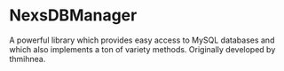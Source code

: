 # NexsDBManager
A powerful library which provides easy access to MySQL databases and which also implements a ton of variety methods. Originally developed by thmihnea.

